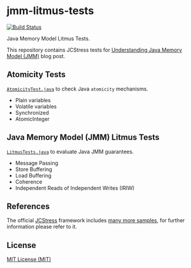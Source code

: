 # jmm-litmus-tests

[![Build Status](https://github.com/morazow/jmm-litmus-tests/actions/workflows/ci.yml/badge.svg)](https://github.com/morazow/jmm-litmus-tests/actions/workflows/ci.yml)

Java Memory Model Litmus Tests.

This repository contains JCStress tests for [Understanding Java Memory Model (JMM)](https://blog.morazow.com/2023/10/13/java-memory-model/) blog post.

## Atomicity Tests

[`AtomicityTest.java`](src/main/java/com/morazow/jmm/AtomicityTest.java) to check Java `atomicity` mechanisms.

- Plain variables
- Volatile variables
- Synchronized
- AtomicInteger

## Java Memory Model (JMM) Litmus Tests

[`LitmusTests.java`](src/main/java/com/morazow/jmm/LitmusTests.java) to evaluate Java JMM guarantees.

- Message Passing
- Store Buffering
- Load Buffering
- Coherence
- Independent Reads of Independent Writes (IRIW)

## References

The official [JCStress](https://github.com/openjdk/jcstress) framework includes [many more samples](https://github.com/openjdk/jcstress/tree/master/jcstress-samples), for further information please refer to it.

## License

[MIT License (MIT)](LICENSE)
